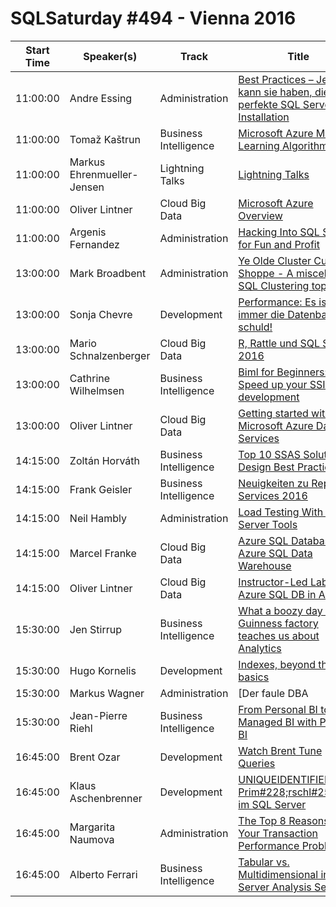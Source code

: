 # SQLSaturday #494 - Vienna 2016
Start Time|Speaker(s)|Track|Title
---|---|---|---
11:00:00|Andre Essing|Administration|[Best Practices – Jeder kann sie haben, die perfekte SQL Server Installation](41945.md)
11:00:00|Tomaž Kaštrun|Business Intelligence|[Microsoft Azure Machine Learning Algorithms](43114.md)
11:00:00|Markus Ehrenmueller-Jensen|Lightning Talks|[Lightning Talks](45687.md)
11:00:00|Oliver Lintner|Cloud  Big Data|[Microsoft Azure Overview](48574.md)
11:00:00|Argenis Fernandez|Administration|[Hacking Into SQL Server for Fun and Profit](49305.md)
13:00:00|Mark Broadbent|Administration|[Ye Olde Cluster Curiosity Shoppe - A miscellany of SQL Clustering top tips](41953.md)
13:00:00|Sonja Chevre|Development|[Performance: Es ist nicht immer die Datenbank schuld!](42580.md)
13:00:00|Mario Schnalzenberger|Cloud  Big Data|[R, Rattle und SQL Server 2016](44142.md)
13:00:00|Cathrine Wilhelmsen|Business Intelligence|[Biml for Beginners: Speed up your SSIS development](44240.md)
13:00:00|Oliver Lintner|Cloud  Big Data|[Getting started with Microsoft Azure Data Services](48575.md)
14:15:00|Zoltán Horváth|Business Intelligence|[Top 10 SSAS Solution Design Best Practices](41915.md)
14:15:00|Frank Geisler|Business Intelligence|[Neuigkeiten zu Reporting Services 2016](41918.md)
14:15:00|Neil Hambly|Administration|[Load Testing With SQL Server Tools](41928.md)
14:15:00|Marcel Franke|Cloud  Big Data|[Azure SQL Database vs. Azure SQL Data Warehouse](42968.md)
14:15:00|Oliver Lintner|Cloud  Big Data|[Instructor-Led Lab: Azure SQL DB in Action](48576.md)
15:30:00|Jen Stirrup|Business Intelligence|[What a boozy day at the Guinness factory teaches us about Analytics](42074.md)
15:30:00|Hugo Kornelis|Development|[Indexes, beyond the basics](42620.md)
15:30:00|Markus Wagner|Administration|[Der faule DBA | 7 Schritte zu einer automatisierten Datenbankumgebung](44385.md)
15:30:00|Jean-Pierre Riehl|Business Intelligence|[From Personal BI to Managed BI with Power BI](44458.md)
16:45:00|Brent Ozar|Development|[Watch Brent Tune Queries](41966.md)
16:45:00|Klaus Aschenbrenner|Development|[UNIQUEIDENTIFIER als Prim#228;rschl#252;ssel im SQL Server](42324.md)
16:45:00|Margarita Naumova|Administration|[The Top 8 Reasons for Your Transaction Performance Problems](44462.md)
16:45:00|Alberto Ferrari|Business Intelligence|[Tabular vs. Multidimensional in SQL Server Analysis Services](45688.md)
